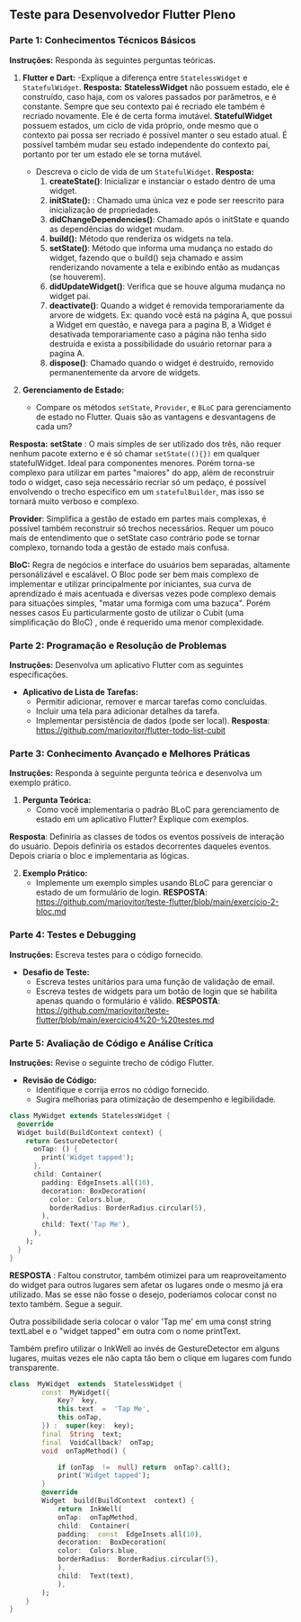 ## Teste para Desenvolvedor Flutter Pleno

### Parte 1: Conhecimentos Técnicos Básicos
**Instruções:** Responda às seguintes perguntas teóricas.

1. **Flutter e Dart:**
   -Explique a diferença entre `StatelessWidget` e `StatefulWidget`.
    **Resposta:** 
     **StatelessWidget** não possuem estado, ele é construído, caso haja, com os valores passados por parâmetros, e é constante. Sempre que seu contexto pai é recriado ele também é recriado novamente. Ele é de certa forma imutável.
    **StatefulWidget** possuem estados, um ciclo de vida próprio, onde mesmo que o contexto pai possa ser recriado é possível manter o seu estado atual. É possível também mudar seu estado independente do contexto pai, portanto por ter um estado ele se torna mutável.


   - Descreva o ciclo de vida de um `StatefulWidget`.
   **Resposta:**
	   1. **createState()**: Inicializar e instanciar o estado dentro de uma widget.
	   2. **initState():** : Chamado uma única vez e pode ser reescrito para inicialização de propriedades.
	   3. **didChangeDependencies()**: Chamado após o initState e quando as dependências do widget mudam.
	   4. **build():** Método que renderiza os widgets na tela.
	   5. **setState()**: Método que informa uma mudança no estado do widget, fazendo que o build() seja chamado e assim renderizando novamente a tela e exibindo então as mudanças (se houverem).
	   6. **didUpdateWidget()**: Verifica que se houve alguma mudança no widget pai.
	   7. **deactivate()**: Quando a widget é removida temporariamente da arvore de widgets. Ex: quando você está na página A, que possui a Widget em questão, e navega para a pagina B, a Widget é desativada temporariamente caso a página não tenha sido destruída e exista a possibilidade do usuário retornar para a pagina A.
	   8. **dispose()**: Chamado quando o widget é destruído, removido permanentemente da arvore de widgets.


2. **Gerenciamento de Estado:**
   - Compare os métodos `setState`, `Provider`, e `BLoC` para gerenciamento de estado no Flutter. Quais são as vantagens e desvantagens de cada um?

**Resposta:**
**setState** : O mais simples de ser utilizado dos três, não requer nenhum pacote externo e é só chamar `setState((){})` em qualquer statefulWidget.  Ideal para componentes menores. Porém torna-se complexo para utilizar em partes "maiores" do app, além de reconstruir todo o widget, caso seja necessário recriar só um pedaço, é possível envolvendo o trecho especifico em um `statefulBuilder`, mas isso se tornará muito verboso e complexo.

**Provider**: Simplifica a gestão de estado em partes mais complexas, é possível também reconstruir só trechos necessários.
Requer um pouco mais de entendimento que o setState caso contrário pode se tornar complexo, tornando toda a gestão de estado mais confusa.

**BloC:** Regra de negócios e interface do usuários bem separadas, altamente personálizável e escalável. 
O Bloc pode ser bem mais complexo de implementar e utilizar principalmente por iniciantes, sua curva de aprendizado é mais acentuada e diversas vezes pode complexo demais para situações simples, "matar uma formiga com uma bazuca". Porém nesses casos Eu particularmente gosto de utilizar o Cubit (uma simplificação do BloC) , onde é requerido uma menor complexidade.

### Parte 2: Programação e Resolução de Problemas
**Instruções:** Desenvolva um aplicativo Flutter com as seguintes especificações.

- **Aplicativo de Lista de Tarefas:**
  - Permitir adicionar, remover e marcar tarefas como concluídas.
  - Incluir uma tela para adicionar detalhes da tarefa.
  - Implementar persistência de dados (pode ser local).
**Resposta**: https://github.com/mariovitor/flutter-todo-list-cubit

### Parte 3: Conhecimento Avançado e Melhores Práticas
**Instruções:** Responda à seguinte pergunta teórica e desenvolva um exemplo prático.

1. **Pergunta Teórica:**
   - Como você implementaria o padrão BLoC para gerenciamento de estado em um aplicativo Flutter? Explique com exemplos.

**Resposta**: Definiria as classes de todos os eventos possíveis de interação do usuário. Depois definiria os estados decorrentes daqueles eventos.
Depois criaria o bloc e implementaria as lógicas.

2. **Exemplo Prático:**
   - Implemente um exemplo simples usando BLoC para gerenciar o estado de um formulário de login.
   **RESPOSTA**:
   https://github.com/mariovitor/teste-flutter/blob/main/exercício-2-bloc.md

### Parte 4: Testes e Debugging
**Instruções:** Escreva testes para o código fornecido.

- **Desafio de Teste:**
  - Escreva testes unitários para uma função de validação de email.
  - Escreva testes de widgets para um botão de login que se habilita apenas quando o formulário é válido.
  **RESPOSTA**:
  https://github.com/mariovitor/teste-flutter/blob/main/exercicio4%20-%20testes.md

### Parte 5: Avaliação de Código e Análise Crítica
**Instruções:** Revise o seguinte trecho de código Flutter.

- **Revisão de Código:**
  - Identifique e corrija erros no código fornecido.
  - Sugira melhorias para otimização de desempenho e legibilidade.

```dart
class MyWidget extends StatelessWidget {
  @override
  Widget build(BuildContext context) {
    return GestureDetector(
      onTap: () {
        print('Widget tapped');
      },
      child: Container(
        padding: EdgeInsets.all(10),
        decoration: BoxDecoration(
          color: Colors.blue,
          borderRadius: BorderRadius.circular(5),
        ),
        child: Text('Tap Me'),
      ),
    );
  }
}
```

**RESPOSTA** :
Faltou construtor, também otimizei para um reaproveitamento do widget para outros lugares sem afetar os lugares onde o mesmo já era utilizado. Mas se esse não fosse o desejo, poderíamos colocar const no texto também. Segue a seguir.

Outra possibilidade seria colocar o valor 'Tap me' em uma const string textLabel
e o "widget tapped" em outra com o nome printText.

Também prefiro utilizar o InkWell ao invés de GestureDetector em alguns lugares, muitas vezes ele não capta tão bem o clique em lugares com fundo transparente.
```dart
class  MyWidget  extends  StatelessWidget {
		const  MyWidget({
			Key?  key,
			this.text  =  'Tap Me',
			this.onTap,
		}) :  super(key:  key);
		final  String  text;
		final  VoidCallback?  onTap;
		void  onTapMethod() {

			if (onTap  !=  null) return  onTap?.call();
			print('Widget tapped');
		}
		@override
		Widget  build(BuildContext  context) {
			return  InkWell(
			onTap:  onTapMethod,
			child:  Container(
			padding:  const  EdgeInsets.all(10),
			decoration:  BoxDecoration(
			color:  Colors.blue,
			borderRadius:  BorderRadius.circular(5),
			),
			child:  Text(text),
			),
		);
	}
}
```
